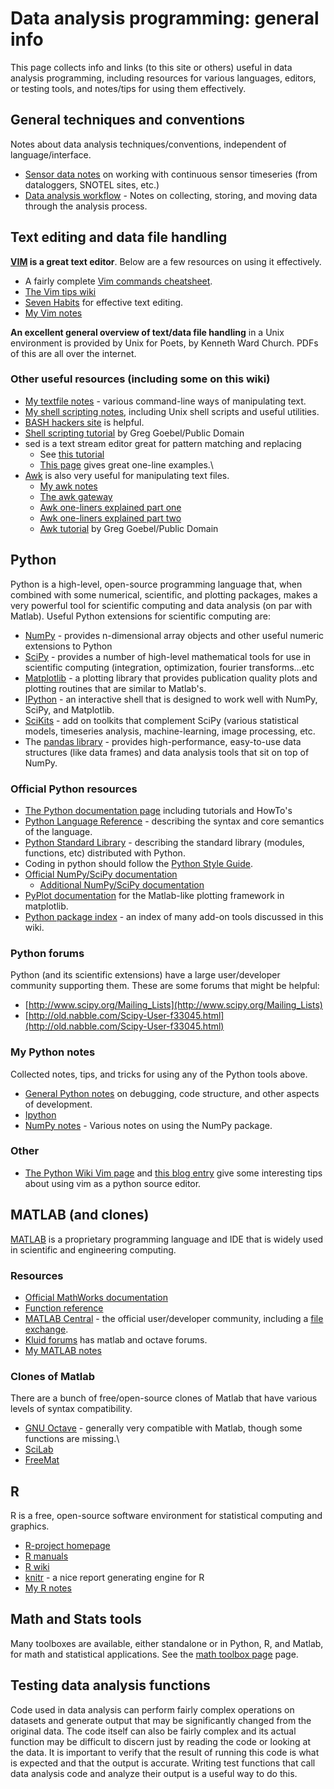 # Data analysis programming: general info

This page collects info and links (to this site or others) useful in
data analysis programming, including resources for various languages,
editors, or testing tools, and notes/tips for using them effectively.


## General techniques and conventions

Notes about data analysis techniques/conventions, independent of
language/interface.

* [Sensor data notes](/computing/sensordata_tips.md) on working with continuous sensor timeseries (from dataloggers, SNOTEL sites, etc.)
* [Data analysis workflow](/computing/data_analysis_workflow.md) - Notes on collecting, storing, and moving data through the analysis process.


## Text editing and data file handling

**[VIM](http://www.moolenaar.net/vim.html) is a great text editor**. Below are a few resources on using it effectively.

* A fairly complete [Vim commands cheatsheet](http://bullium.com/support/vim.html).
* [The Vim tips wiki](http://vim.wikia.com/wiki/Vim_Tips_Wiki)
* [Seven Habits](http://www.moolenaar.net/habits.html) for effective text editing.
* [My Vim notes](/computing/comp_vimtips.md)

**An excellent general overview of text/data file handling** in  a Unix environment is provided by Unix for Poets, by Kenneth Ward Church. PDFs of this are all over the internet.

### Other useful resources (including some on this wiki)

* [My textfile notes](/computing/comp_textfiles.md) - various command-line ways of manipulating text.
* [My shell scripting notes](/computing/comp_shellscripts.md), including Unix shell scripts and useful utilities.
* [BASH hackers site](http://wiki.bash-hackers.org/doku.php) is helpful.
* [Shell scripting tutorial](http://www.vectorsite.net/tsshell.html) by Greg Goebel/Public Domain
* sed is a text stream editor great for pattern matching and replacing
    - See [this tutorial](http://www.grymoire.com/Unix/Sed.html)
    - [This page](http://sed.sourceforge.net/sed1line.txt) gives great one-line examples.\
* [Awk](https://en.wikipedia.org/wiki/AWK) is also very useful for manipulating text files.
    - [My awk notes](/computing/comp_awk.md)
    - [The awk gateway](http://awk.info/)
    - [Awk one-liners explained part one](http://www.catonmat.net/blog/awk-one-liners-explained-part-one/)
    - [Awk one-liners explained part two](http://www.catonmat.net/blog/awk-one-liners-explained-part-two/)
    - [Awk tutorial](http://www.vectorsite.net/tsawk_1.html) by Greg Goebel/Public Domain


## Python

Python is a high-level, open-source programming language that, when
combined with some numerical, scientific, and plotting packages, makes a
very powerful tool for scientific computing and data analysis (on par
with Matlab). Useful Python extensions for scientific computing are:

* [NumPy](http://numpy.scipy.org/) - provides n-dimensional array objects and other useful numeric extensions to Python
* [SciPy](http://www.scipy.org/) - provides a number of high-level mathematical tools for use in scientific computing (integration, optimization, fourier transforms...etc
* [Matplotlib](http://matplotlib.sourceforge.net/) - a plotting library that provides publication quality plots and plotting routines that are similar to Matlab's.
* [IPython](http://ipython.org/) - an interactive shell that is designed to work well with NumPy, SciPy, and Matplotlib.
* [SciKits](http://scikits.appspot.com/scikits) - add on toolkits that complement SciPy (various statistical models, timeseries analysis, machine-learning, image processing, etc.
* The [pandas library](http://pandas.pydata.org/) - provides high-performance, easy-to-use data structures (like data frames) and data analysis tools that sit on top of NumPy. 

### Official Python resources

* [The Python documentation page](http://www.python.org/doc/) including tutorials and HowTo's
* [Python Language Reference](http://docs.python.org/reference/) - describing the syntax and core semantics of the language.
* [Python Standard Library](http://docs.python.org/library/) - describing the standard library (modules, functions, etc) distributed with Python.
* Coding in python should follow the [Python Style Guide](http://www.python.org/dev/peps/pep-0008/).
* [Official NumPy/SciPy documentation](http://docs.scipy.org/doc/)
    - [Additional NumPy/SciPy documentation](http://www.scipy.org/Additional_Documentation])
* [PyPlot documentation](http://matplotlib.sourceforge.net/api/pyplot_api.html) for the Matlab-like plotting framework in matplotlib.
* [Python package index](http://pypi.python.org/pypi) - an index of many add-on tools discussed in this wiki.

### Python forums

Python (and its scientific extensions) have a large user/developer community supporting them. These are some forums that might be helpful:

* [http://www.scipy.org/Mailing_Lists](http://www.scipy.org/Mailing_Lists)
* [http://old.nabble.com/Scipy-User-f33045.html](http://old.nabble.com/Scipy-User-f33045.html)

### My Python notes

Collected notes, tips, and tricks for using any of the Python tools
above.

* [General Python notes](/computing/comp_pythontips.md) on debugging, code structure, and other aspects of development.
* [Ipython](/computing/comp_ipython.md)
* [NumPy notes](/computing/comp_numpytips.md) - Various notes on using the NumPy package.

### Other

* [The Python Wiki Vim page](http://wiki.python.org/moin/Vim) and [this blog
entry](http://dancingpenguinsoflight.com/2009/02/python-and-vim-make-your-own-ide/) give some interesting tips about using vim as a python source editor.


## MATLAB (and clones)

[MATLAB](http://www.mathworks.com/products/matlab/) is a
proprietary programming language and IDE that is widely used in
scientific and engineering computing.

### Resources

* [Official MathWorks documentation](http://www.mathworks.com/help/techdoc/)
* [Function reference](http://www.mathworks.com/help/techdoc/ref/f16-6011.html)
* [MATLAB Central](http://www.mathworks.com/matlabcentral/) - the official user/developer community, including a [file exchange](http://www.mathworks.com/matlabcentral/fileexchange/).
* [Kluid forums](http://www.kluid.com/mlib/index.php) has matlab and octave forums.
* [My MATLAB notes](/computing/comp_matlabtips)

### Clones of Matlab

There are a bunch of free/open-source clones of Matlab that have various
levels of syntax compatibility.

* [GNU Octave](http://www.gnu.org/software/octave/) - generally very compatible with Matlab, though some functions are missing.\
* [SciLab](http://www.scilab.org/)
* [FreeMat](http://freemat.sourceforge.net/)


## R

R is a free, open-source software environment for statistical computing
and graphics.

* [R-project homepage](http://www.r-project.org/index.html)
* [R manuals](http://cran.r-project.org/manuals.html)
* [R wiki](http://rwiki.sciviews.org/doku.php)
* [knitr](https://github.com/yihui/knitr#readme) - a nice report generating engine for R
* [My R notes](/computing/rtips.md)


## Math and Stats tools

Many toolboxes are available, either standalone or in Python, R, and
Matlab, for math and statistical applications. See the [math toolbox page](math/math_toolboxes.md) page.


## Testing data analysis functions

Code used in data analysis can perform fairly complex operations on
datasets and generate output that may be significantly changed from the
original data. The code itself can also be fairly complex and its actual
function may be difficult to discern just by reading the code or looking
at the data. It is important to verify that the result of running this
code is what is expected and that the output is accurate. Writing test
functions that call data analysis code and analyze their output is a
useful way to do this.
